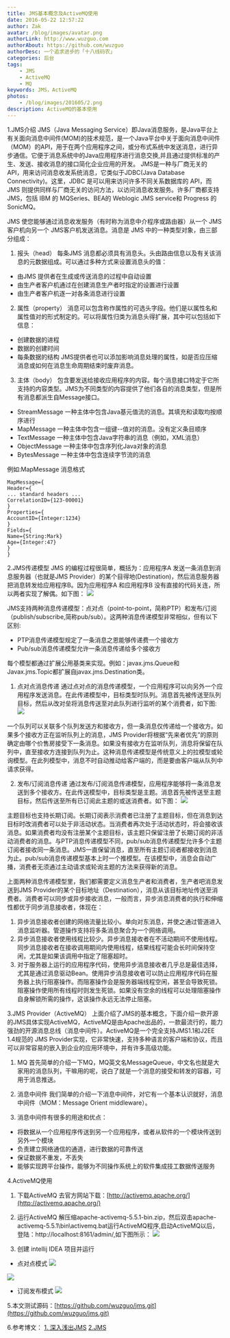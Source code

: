 ```yaml
---
title: JMS基本概念及ActiveMQ使用
date: 2016-05-22 12:57:22 
author: Zak
avatar: /blog/images/avatar.png
authorLink: http://www.wuzguo.com
authorAbout: https://github.com/wuzguo
authorDesc: 一个追求进步的「十八线码农」
categories: 后台
tags: 
	- JMS
	- ActiveMQ
	- MQ
keywords: JMS，ActiveMQ
photos:
	- /blog/images/201605/2.png
description: ActiveMQ的基本使用
---
```



1.JMS介绍
JMS（Java Messaging Service）即Java消息服务，是Java平台上有关面向消息中间件(MOM)的技术规范，是一个Java平台中关于面向消息中间件（MOM）的API，用于在两个应用程序之间，或分布式系统中发送消息，进行异步通信。它便于消息系统中的Java应用程序进行消息交换,并且通过提供标准的产生、发送、接收消息的接口简化企业应用的开发。
JMS是一种与厂商无关的 API，用来访问消息收发系统消息，它类似于JDBC(Java Database Connectivity)。这里，JDBC 是可以用来访问许多不同关系数据库的 API，而 JMS 则提供同样与厂商无关的访问方法，以访问消息收发服务。许多厂商都支持 JMS，包括 IBM 的 MQSeries、BEA的 Weblogic JMS service和 Progress 的 SonicMQ。

JMS 使您能够通过消息收发服务（有时称为消息中介程序或路由器）从一个 JMS 客户机向另一个 JMS客户机发送消息。消息是 JMS 中的一种类型对象，由三部分组成：
1. 报头（head）
每条JMS 消息都必须具有消息头。头由路由信息以及有关该消息的元数据组成。可以通过多种方式来设置消息头的值：
- 由JMS 提供者在生成或传送消息的过程中自动设置
- 由生产者客户机通过在创建消息生产者时指定的设置进行设置
- 由生产者客户机逐一对各条消息进行设置
 
2. 属性（property）
消息可以包含称作属性的可选头字段。他们是以属性名和属性值对的形式制定的。可以将属性归类为消息头得扩展，其中可以包括如下信息：
- 创建数据的进程
- 数据的创建时间
- 每条数据的结构
JMS提供者也可以添加影响消息处理的属性，如是否应压缩消息或如何在消息生命周期结束时废弃消息。
 
3. 主体（body）
包含要发送给接收应用程序的内容。每个消息接口特定于它所支持的内容类型。JMS为不同类型的内容提供了他们各自的消息类型，但是所有消息都派生自Message接口。
- StreamMessage     一种主体中包含Java基元值流的消息。其填充和读取均按顺序进行
- MapMessage	    一种主体中包含一组键--值对的消息。没有定义条目顺序
- TextMessage       一种主体中包含Java字符串的消息（例如，XML消息）
- ObjectMessage     一种主体中包含序列化Java对象的消息
- BytesMessage      一种主体中包含连续字节流的消息

例如:MapMessage 消息格式
 
    MapMessage={  
    Header={  
    ... standard headers ...  
    CorrelationID={123-00001}  
    }  
    Properties={  
    AccountID={Integer:1234}  
    }  
    Fields={  
    Name={String:Mark}  
    Age={Integer:47}  
    }   
    }  
 
2.JMS传递模型
JMS 的编程过程很简单，概括为：应用程序A 发送一条消息到消息服务器（也就是JMS Provider）的某个目得地(Destination)，然后消息服务器把消息转发给应用程序B。因为应用程序A 和应用程序B 没有直接的代码关连，所以两者实现了解偶。如下图：
![](/blog/images/201605/8.jpg)


JMS支持两种消息传递模型：点对点（point-to-point，简称PTP）和发布/订阅（publish/subscribe,简称pub/sub）。这两种消息传递模型非常相似，但有以下区别:
- PTP消息传递模型规定了一条消息之恩能够传递费一个接收方
- Pub/sub消息传递模型允许一条消息传递给多个接收方

每个模型都通过扩展公用基类来实现。例如：javax.jms.Queue和Javax.jms.Topic都扩展自javax.jms.Destination类。
 
1. 点对点消息传递
通过点对点的消息传递模型，一个应用程序可以向另外一个应用程序发送消息。在此传递模型中，目标类型时队列。消息首先被传送至队列目标，然后从改对垒将消息传送至对此队列进行监听的某个消费者，如下图:
![](/blog/images/201605/9.jpg)
 
一个队列可以关联多个队列发送方和接收方，但一条消息仅传递给一个接收方。如果多个接收方正在监听队列上的消息，JMS Provider将根据“先来者优先”的原则确定由哪个价售房接受下一条消息。如果没有接收方在监听队列，消息将保留在队列中，直至接收方连接到队列为止。这种消息传递模型是传统意义上的拉模型或轮询模型。在此列模型中，消息不时自动推动给客户端的，而是要由客户端从队列中请求获得。
 
2. 发布/订阅消息传递
通过发布/订阅消息传递模型，应用程序能够将一条消息发送到多个接收方。在此传送模型中，目标类型是主题。消息首先被传送至主题目标，然后传送至所有已订阅此主题的或送消费者。如下图：
![](/blog/images/201605/10.jpg)

主题目标也支持长期订阅。长期订阅表示消费者已注册了主题目标，但在消息到达目标时改消费者可以处于非活动状态。当消费者再次处于活动状态时，将会接收该消息。如果消费者均没有注册某个主题目标，该主题只保留注册了长期订阅的非活动消费者的消息。与PTP消息传递模型不同，pub/sub消息传递模型允许多个主题订阅者接收同一条消息。JMS一直保留消息，直至所有主题订阅者都接收到消息为止。pub/sub消息传递模型基本上时一个推模型。在该模型中，消息会自动广播，消费者无须通过主动请求或轮询主题的方法来获得新的消息。
 
上面两种消息传递模型里，我们都需要定义消息生产者和消费者，生产者吧消息发送到JMS Provider的某个目标地址（Destination），消息从该目标地址传送至消费者。消费者可以同步或异步接收消息，一般而言，异步消息消费者的执行和伸缩性都优于同步消息接收者，体现在：
1. 异步消息接收者创建的网络流量比较小。单向对东消息，并使之通过管道进入消息监听器。管道操作支持将多条消息聚合为一个网络调用。
2. 异步消息接收者使用线程比较少。异步消息接收者在不活动期间不使用线程。同步消息接收者在接收调用期间内使用线程，结果线程可能会长时间保持空闲，尤其是如果该调用中指定了阻塞超时。
3. 对于服务器上运行的应用程序代码，使用异步消息接收者几乎总是最佳选择，尤其是通过消息驱动Bean。使用异步消息接收者可以防止应用程序代码在服务器上执行阻塞操作。而阻塞操作会是服务器端线程空闲，甚至会导致死锁。阻塞操作使用所有线程时则发生死锁。如果没有空余的线程可以处理阻塞操作自身解锁所需的操作，这该操作永远无法停止阻塞。
 
 
3.JMS Provider（ActiveMQ）
上面介绍了JMS的基本概念，下面介绍一款开源的JMS具体实现ActiveMQ，ActiveMQ是由Apache出品的，一款最流行的，能力强劲的开源消息总线（消息中间件）。ActiveMQ是一个完全支持JMS1.1和J2EE 1.4规范的 JMS Provider实现，它非常快速，支持多种语言的客户端和协议，而且可以非常容易的嵌入到企业的应用环境中，并有许多高级功能。

1. MQ
首先简单的介绍一下MQ，MQ英文名MessageQueue，中文名也就是大家用的消息队列，干嘛用的呢，说白了就是一个消息的接受和转发的容器，可用于消息推送。

2. 消息中间件
我们简单的介绍一下消息中间件，对它有一个基本认识就好，消息中间件（MOM：Message Orient middleware）。


3. 消息中间件有很多的用途和优点： 
- 将数据从一个应用程序传送到另一个应用程序，或者从软件的一个模块传送到另外一个模块
- 负责建立网络通信的通道，进行数据的可靠传送
- 保证数据不重发，不丢失 
- 能够实现跨平台操作，能够为不同操作系统上的软件集成技工数据传送服务


4.ActiveMQ使用

1. 下载ActiveMQ
去官方网站下载：[http://activemq.apache.org/](http://activemq.apache.org/)

2. 运行ActiveMQ
解压缩apache-activemq-5.5.1-bin.zip，然后双击apache-activemq-5.5.1\bin\activemq.bat运行ActiveMQ程序,启动ActiveMQ以后，登陆：http://localhost:8161/admin/,如下图所示：
![](/blog/images/201605/4.png)

3. 创建	intellij IDEA 项目并运行
- 点对点模式
![](/blog/images/201605/5.png)


![](/blog/images/201605/6.png)


- 订阅发布模式
![](/blog/images/201605/7.png)



5.本文测试源码：[https://github.com/wuzguo/jms.git](https://github.com/wuzguo/jms.git)


6.参考博文：
[1. 深入浅出JMS](http://blog.csdn.net/jiuqiyuliang/article/details/46701559)
[2.JMS](http://baike.baidu.com/link?url=niD5orGszw_hottRirC5_piUciGWelrxCNr1izaXMutlFcfNiVwHA0F7AHHjJ8j5r9KsNOG2HI2N_x0hRX6UM_PR8Tg67FuhUsmMsrmdKNK)
		